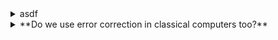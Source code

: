 <!-- ---
title: Boxes NWE
layout: default
nav_order: 100
--- -->




<details markdown="1">

<summary>asdf</summary>

To some degree, we can still greatly reduce errors by creating more
accurate hardware. However, quantum objects are so incredibly fragile
that even getting down to 10<sup>-2</sup> errors requires some of the
world’s most astonishing engineering. We definitely hope to see
two-qubit gate errors reduced to 10<sup>-3</sup> and perhaps even
10<sup>-4</sup>, but achieving targets of 10<sup>-9</sup> seems unlikely
with incremental hardware engineering alone. On the other hand, quantum
error correction is incredibly effective: the error drops dramatically
at the cost of adding a modest number of qubits, which are assumed to be
scalable anyway. That’s why experts agree that error correction is the
right way forward.  

</details>

<details markdown="1">

<summary>**Do we use error correction in classical computers too?**</summary>

This might be a good moment to appreciate the incredible perfection of
classical computer chips: while doing billions of steps per second,
running for months in a row, sometimes with thousands of cores at a
time, errors in CPUs practically never occur. I was hoping to find hard
numbers on this, but companies like Intel and AMD seem to keep this
under stringent non-disclosure agreements. However,
some [research](https://journals.aps.org/prl/abstract/10.1103/PhysRevLett.106.176801) shows
that errors under 10<sup>-20</sup> are easily attained as long as we
don’t push processors to their limits (in terms of voltages and clock
speeds). Memory (RAM) does often come with error correction for
high-performance supercomputers, and some form of [CPU error
correction](https://en.wikipedia.org/wiki/Reliability,_availability_and_serviceability#Hardware_features) was
sometimes used in older mainframes and (even today) in [space
probes](https://arstechnica.com/science/2019/11/space-grade-cpus-how-do-you-send-more-computing-power-into-space/). 

</details>